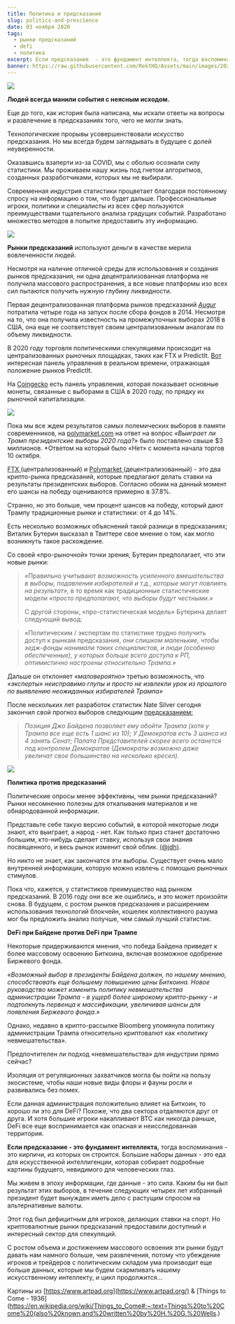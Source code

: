 ```yaml
---
title: Политика и предсказания
slug: politics-and-prescience
date: 03 ноября 2020
tags:
  - рынки предсказаний
  - defi
  - политика
excerpt: Если предсказание  - это фундамент интеллекта, тогда воспоминания - это кирпичи, из которых он строится. При ком DeFi получит больше развития, Байдене или Трампе?
banner: https://raw.githubusercontent.com/RektHQ/Assets/main/images/2020/11/things-to-come.jpg
---
```


![](https://raw.githubusercontent.com/RektHQ/Assets/main/images/2020/11/things-to-come.jpg)

**Людей всегда манили события с неясным исходом.**

Еще до того, как история была написана, мы искали ответы на вопросы и развлечение в предсказаниях того, чего не могли знать. 

Технологические прорывы усовершенствовали искусство предсказания. Но мы всегда будем заглядывать в будущее с долей неуверенности. 

Оказавшись взаперти из-за COVID, мы с оболью осознали силу статистики.  Мы проживаем нашу жизнь под гнетом алгоритмов, созданных разработчиками, которых мы не выбирали.

Современная индустрия статистики процветает благодаря постоянному спросу на информацию о том, что будет дальше. Профессиональные игроки, политики и специалисты из всех сфер пользуются преимуществами тщательного анализа грядущих событий. Разработано множество методов в попытке предоставить эту информацию. 

![](https://raw.githubusercontent.com/RektHQ/Assets/main/images/2020/11/gambling-scene-3-BW.jpg)

**Рынки предсказаний** используют деньги в качестве мерила вовлеченности людей.   

Несмотря на наличие отличной среды для использования и создания рынков предсказания, ни одна децентрализованная платформа не получила массового распространения, а все новые платформы изо всех сил пытаются получить нужную глубину ликвидности. 

Первая децентрализованная платформа рынков предсказаний [_Augur_](https://augur.net/) потратила четыре года на запуск после сбора фондов в 2014. Несмотря на то, что она получила известность на промежуточных выборах 2018 в США, она еще не соответствует своим централизованным аналогам по объему ликвидности.

В 2020 году торговля политическими спекуляциями происходит на централизованных рыночных площадках, таких как FTX и Predictlt. [Вот](https://predictions.global/dashboard) интересная панель управления в реальном времени, отражающая положение рынков PredictIt.

На [Coingecko](https://www.coingecko.com/en?category_id=us-election-2020&view=market) есть панель управления, которая показывает основные монеты, связанные с выборами в США в 2020 году, по прядку их рыночной капитализации.

![](https://raw.githubusercontent.com/RektHQ/Assets/main/images/2020/11/coingecko.png)

Пока мы все ждем результатов самых полемических выборов в памяти современников,  на [polymarket.com](https://polymarket.com/market/will-trump-win-the-2020-us-presidential-election) на ответ на вопрос _«Выиграет ли Трамп президентские выборы 2020 года?»_ было поставлено свыше $3 миллионов. *Ответом на который было «Нет» с момента начала торгов 10 октября.

[FTX ](https://ftx.com/en/trade/TRUMP)(централизованный) и [Polymarket ](https://polymarket.com/market/will-trump-win-the-2020-us-presidential-election)(децентрализованный) - это два крипто-рынка предсказаний, которые предлагают делать ставки на результаты президентских выборов. Согласно обоим на данный момент его шансы на победу оцениваются примерно в 37.8%.

Странно, но это больше, чем процент шансов на победу, который дают Трампу традиционные рынки и статистики: от 4 до 14%. 

Есть несколько возможных объяснений такой разници в предсказаниях; Виталик Бутерин высказал в Твиттере свое мнение о том, как могло возникнуть такое расхождение.

Со своей  «про-рыночной» точки зрения, Бутерин предполагает, что эти новые рынки:

> «Правильно учитывают _возможность усиленного вмешательства в выборы, подавления избирателей и т.д., которые могут повлиять на результат»,_ в то время как традиционные статистические модели _«просто предполагают, что выборы будут честными.»_
>
> С другой стороны, «про-статистическая модель» Бутерина делает следующий вывод:

> «Политическим / экспертам по статистике трудно получить доступ к рынкам предсказания, _они слишком маленькие, чтобы хедж-фонды нанимали таких специалистов, и люди (особенно обеспеченные), у которых больше всего доступа к РП, оптимистично настроены относительно Трампа.»_

Дальше он отклоняет _«маловероятно»_ третью возможность, что _«эксперты» неисправимо глупы и просто не извлекли урок из прошлого по выявлению неожиданных избирателей Трампа»_

После нескольких лет разработок статистик Nate Silver сегодня закончил свой прогноз выборов следующим [предсказанием:](https://fivethirtyeight.com/features/final-2020-presidential-election-forecast/)

> _Позиция Джо Байдена позволяет ему обойти Трампа (хотя у Трампа все еще есть 1 шанс из 10); У Демократов есть 3 шанса из 4 занять Сенат; Палата Представителей скорее всего останется под контролем Демократов (Демократы возможно даже увеличат свое большинство на несколько кресел)._

![](https://raw.githubusercontent.com/RektHQ/Assets/main/images/2020/11/casino-interior-nouveauBW.jpg)

**Политика против предсказаний**

Политические опросы менее эффективны, чем рынки предсказаний? Рынки несомненно полезны для откапывания материалов и не обнародованной информации.

Представьте себе такую версию событий, в которой некоторые люди знают, кто выиграет, а народ - нет.  Как только приз станет достаточно большим, кто-нибудь сделает ставку, используя свои знания посвященного, и весь рынок изменит свой облик. [(@jdh)](https://twitter.com/jdh/status/1323481792305721344?s=20).

Но никто не знает, как закончатся эти выборы. Существует очень мало внутренней информации, которую можно извлечь с помощью рыночных стимулов.

Пока что, кажется, у статистиков преимущество над рынком предсказаний. В 2016 году они все же ошиблись, и это может произойти снова. В будущем, с ростом рынков предсказания и расширением использования технологий блокчейн, кошелек коллективного разума мог бы предложить анализ получше, чем самый лучший статистик.   

**DeFi при Байдене против DeFi при Трампе**

Некоторые придерживаются мнения, что победа Байдена приведет к более массовому освоению Биткоина, включая возможное одобрение Биржевого фонда. 

_«Возможный выбор в президенты Байдена должен, по нашему мнению, способствовать еще большему повышению цены Биткоина. Новое руководство может изменить политику невмешательства администрации Трампа - в ущерб более широкому крипто-рынку - и подтолкнуть первенца к массификации, увеличивая шансы для появления Биржевого фонда.»_

Однако, недавно в крипто-рассылке Bloomberg упомянула политику администрации Трампа относительно криптовалют как «политику невмешательства». 

Предпочтителен ли подход «невмешательства» для индустрии прямо сейчас?

Изоляция от регуляционных захватчиков могла бы пойти на пользу экосистеме, чтобы наши новые виды флоры и фауны росли и развивались без помех. 

Если данная администрация положительно влияет на Биткоин, то хорошо ли это для DeFi?  Похоже, что два сектора отдаляются друг от друга. И хотя большие игроки накапливают BTC как никогда раньше, DeFi все еще воспринимается как опасная и неисследованная территория. 

**Если предсказание  - это фундамент интеллекта,** тогда воспоминания - это кирпичи, из которых он строится.  Большие наборы данных - это еда для искусственной интеллигенции, которая собирает подробные картины будущего, невидимого для человеческих глаз.   

Мы живем в эпоху информации, где данные - это сила.  Каким бы ни был результат этих выборов, в течение следующих четырех лет избранный президент будет вынужден иметь дело с растущим спросом на альтернативные валюты. 

Этот год был дефицитным для игроков, делающих ставки на спорт. Но криптовалютные рынки предсказаний предоставили доступный и интересный сектор для спекуляций. 

С ростом объема и достижением массового освоения эти рынки будут давать нам намного больше, чем развлечения, потому что убеждение игроков и трейдеров с политическим складом ума производит еще больше данных, которые мы будем скармливать нашему искусственному интеллекту, и цикл продолжится...

Картины из [https://www.artpad.org](https://www.artpad.org/) & [Things to Come - 1936](https://en.wikipedia.org/wiki/Things_to_Come#:~:text=Things%20to%20Come%20(also%20known,and%20written%20by%20H.%20G.%20Wells.)
